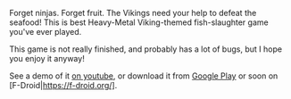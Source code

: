 Forget ninjas. Forget fruit. The Vikings need your help to defeat the seafood! 
This is best Heavy-Metal Viking-themed fish-slaughter game you\'ve ever played.

This game is not really finished, and probably has a lot of bugs, but I hope you enjoy it anyway!

See a demo of it [on youtube](https://youtu.be/_1qAJ96vnpQ), or download it from [Google Play](https://play.google.com/store/apps/details?id=com.quaap.fishberserker) or soon on [F-Droid|https://f-droid.org/].

